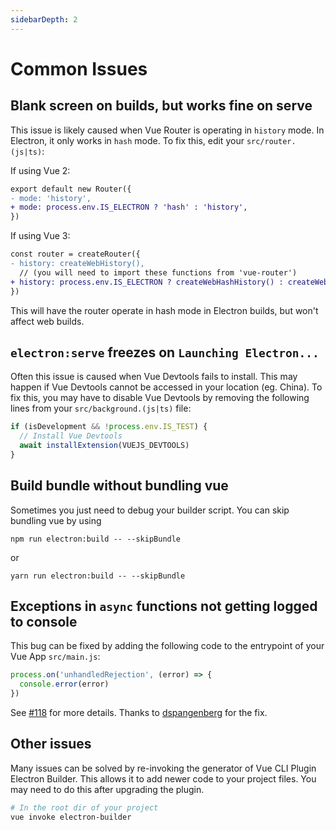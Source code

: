 ```yaml
---
sidebarDepth: 2
---
```


# Common Issues

## Blank screen on builds, but works fine on serve

This issue is likely caused when Vue Router is operating in `history` mode. In Electron, it only works in `hash` mode. To fix this, edit your `src/router.(js|ts)`:

If using Vue 2:

```diff
export default new Router({
- mode: 'history',
+ mode: process.env.IS_ELECTRON ? 'hash' : 'history',
})
```

If using Vue 3:

```diff
const router = createRouter({
- history: createWebHistory(),
  // (you will need to import these functions from 'vue-router')
+ history: process.env.IS_ELECTRON ? createWebHashHistory() : createWebHistory(),
})
```

This will have the router operate in hash mode in Electron builds, but won't affect web builds.

## `electron:serve` freezes on `Launching Electron...`

Often this issue is caused when Vue Devtools fails to install. This may happen if Vue Devtools cannot be accessed in your location (eg. China). To fix this, you may have to disable Vue Devtools by removing the following lines from your `src/background.(js|ts)` file:

```javascript
if (isDevelopment && !process.env.IS_TEST) {
  // Install Vue Devtools
  await installExtension(VUEJS_DEVTOOLS)
}
```

## Build bundle without bundling vue

Sometimes you just need to debug your builder script. You can skip bundling vue by using 
```
npm run electron:build -- --skipBundle
```
or
```
yarn run electron:build -- --skipBundle
```

## Exceptions in `async` functions not getting logged to console

This bug can be fixed by adding the following code to the entrypoint of your Vue App `src/main.js`:

```javascript
process.on('unhandledRejection', (error) => {
  console.error(error)
})
```

See [#118](https://github.com/nklayman/vue-cli-plugin-electron-builder/issues/118) for more details. Thanks to [dspangenberg](https://github.com/dspangenberg) for the fix.

## Other issues

Many issues can be solved by re-invoking the generator of Vue CLI Plugin Electron Builder. This allows it to add newer code to your project files. You may need to do this after upgrading the plugin.

```bash
# In the root dir of your project
vue invoke electron-builder
```

